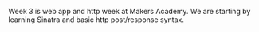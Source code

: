 Week 3 is web app and http week at Makers Academy. We are starting by learning Sinatra and basic http post/response syntax. 
